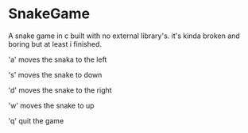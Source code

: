 # SnakeGame
A snake game in c built with no external library's. it's kinda broken and boring but at least i finished.

'a' moves the snaka to the left

's' moves the snake to down

'd' moves the snake to the right 

'w' moves the snake to up

'q' quit the game

